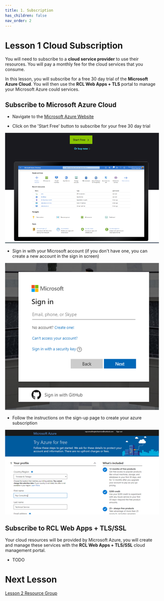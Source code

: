 ```yaml
---
title: 1. Subscription
has_children: false
nav_order: 2
---
```


# Lesson 1 Cloud Subscription

You will need to subscribe to a **cloud service provider** to use their resources. You will pay a monthly fee for the cloud services that you consume.

In this lesson, you will subscribe for a free 30 day trial of the **Microsoft Azure Cloud**. You will then use the **RCL Web Apps + TLS** portal to manage your Microsoft Azure could services.

## Subscribe to Microsoft Azure Cloud

- Navigate to the [Microsoft Azure Website](https://azure.microsoft.com/en-us/free/)

- Click on the 'Start Free' button to subscribe for your free 30 day trial

![subscription](images/subscribe-azure.PNG)

- Sign in with your Microsoft account (if you don't have one, you can create a new account in the sign in screen)

![subscription](images/subscribe-mft-signup.PNG)

- Follow the instructions on the sign-up page to create your azure subscription

![subscription](images/subscribe-azure2.PNG)


## Subscribe to RCL Web Apps + TLS/SSL

Your cloud resources will be provided by Microsoft Azure, you will create and manage these services with the **RCL Web Apps + TLS/SSL** cloud management portal.

- TODO

# Next Lesson

[Lesson 2 Resource Group](https://rcl-cloud-apps.github.io/cloud101/2-resource-groups.html)

